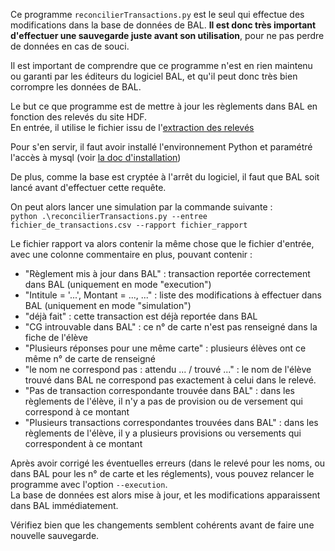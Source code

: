 Ce programme `reconcilierTransactions.py` est le seul qui effectue des modifications dans la base de données de BAL. **Il est donc très important d'effectuer une sauvegarde juste avant son utilisation**, pour ne pas perdre de données en cas de souci.

Il est important de comprendre que ce programme n'est en rien maintenu ou garanti par les éditeurs du logiciel BAL, et qu'il peut donc très bien corrompre les données de BAL.

Le but ce que programme est de mettre à jour les règlements dans BAL en fonction des relevés du site HDF.  
En entrée, il utilise le fichier issu de l'[extraction des relevés](Extraire_les-releves.md)

Pour s'en servir, il faut avoir installé l'environnement Python et paramétré l'accès à mysql (voir [la doc d'installation](Installation.md))

De plus, comme la base est cryptée à l'arrêt du logiciel, il faut que BAL soit lancé avant d'effectuer cette requête.

On peut alors lancer une simulation par la commande suivante :  
`python .\reconcilierTransactions.py --entree fichier_de_transactions.csv --rapport fichier_rapport`

Le fichier rapport va alors contenir la même chose que le fichier d'entrée, avec une colonne commentaire en plus, pouvant contenir :
 - "Règlement mis à jour dans BAL" : transaction reportée correctement dans BAL (uniquement en mode "execution")
 - "Intitule = '...', Montant = ..., ..." : liste des modifications à effectuer dans BAL (uniquement en mode "simulation")
 - "déjà fait" : cette transaction est déjà reportée dans BAL
 - "CG introuvable dans BAL" : ce n° de carte n'est pas renseigné dans la fiche de l'élève
 - "Plusieurs réponses pour une même carte" : plusieurs élèves ont ce même n° de carte de renseigné
 - "le nom ne correspond pas : attendu ... / trouvé ..." : le nom de l'élève trouvé dans BAL ne correspond pas exactement à celui dans le relevé.
 - "Pas de transaction correspondante trouvée dans BAL" : dans les règlements de l'élève, il n'y a pas de provision ou de versement qui correspond à ce montant
 - "Plusieurs transactions correspondantes trouvées dans BAL" : dans les règlements de l'élève, il y a plusieurs provisions ou versements qui correspondent à ce montant

Après avoir corrigé les éventuelles erreurs (dans le relevé pour les noms, ou dans BAL pour les n° de carte et les réglements), vous pouvez relancer le programme avec l'option `--execution`.  
La base de données est alors mise à jour, et les modifications apparaissent dans BAL immédiatement.

Vérifiez bien que les changements semblent cohérents avant de faire une nouvelle sauvegarde.